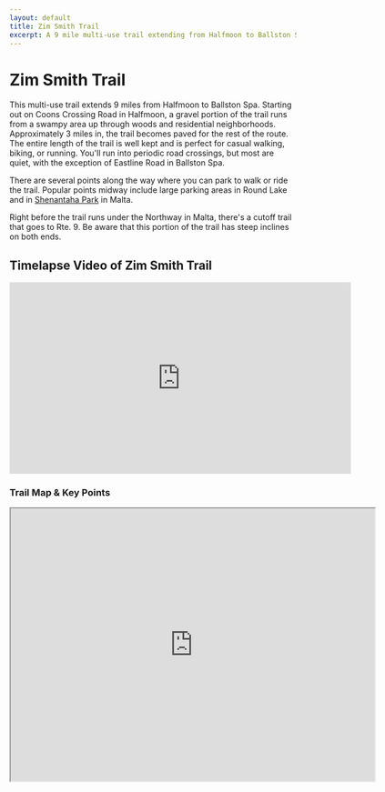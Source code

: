 ```yaml
---
layout: default
title: Zim Smith Trail 
excerpt: A 9 mile multi-use trail extending from Halfmoon to Ballston Spa
---
```

 
<h1>Zim Smith Trail</h1>

<p>This multi-use trail extends 9 miles from Halfmoon to Ballston Spa. Starting out on Coons Crossing Road in Halfmoon, a gravel portion of the trail runs from a swampy area up through woods and residential neighborhoods. Approximately 3 miles in, the trail becomes paved for the rest of the route. The entire length of the trail is well kept and is perfect for casual walking, biking, or running. You'll run into periodic road crossings, but most are quiet, with the exception of Eastline Road in Ballston Spa.</p>

<p>There are several points along the way where you can park to walk or ride the trail. Popular points midway include large parking areas in Round Lake and in <a href="http://malta-town.org/facilities/facility/details/Shenantaha-Creek-Park-3">Shenantaha Park</a> in Malta.</p>

<p>Right before the trail runs under the Northway in Malta, there's a cutoff trail that goes to Rte. 9. Be aware that this portion of the trail has steep inclines on both ends.</p>

<h2>Timelapse Video of Zim Smith Trail</h2>

<div class="google-maps">
	<iframe src="https://player.vimeo.com/video/162186185?title=0&byline=0&portrait=0" width="600" height="337" frameborder="0" webkitallowfullscreen mozallowfullscreen allowfullscreen></iframe>
</div>

<h3>Trail Map & Key Points</h3>

<div class="google-maps">
	<iframe src="https://www.google.com/maps/d/embed?mid=19awwdDUCA1VK660KJb5z6cf7ISc" width="640" height="480"></iframe>
</div>